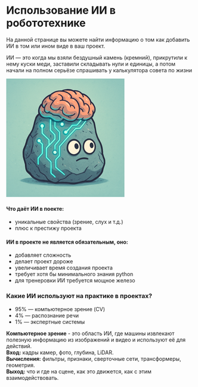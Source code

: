 # Использование ИИ в робототехнике

На данной странице вы можете найти информацию о том как добавить ИИ в том или ином виде в ваш проект.

ИИ — это когда мы взяли бездушный камень (кремний), прикрутили к нему куски меди, заставили складывать нули и единицы, а потом начали на полном серьёзе спрашивать у калькулятора совета по жизни


![alt text](img/Picture1.png)

#### Что даёт ИИ в поекте:
- уникальные свойства (зрение, слух и т.д.)
- плюс к престижу проекта 


#### ИИ в проекте **не является** обязательным, оно:  
- добавляет сложность
- делает проект дороже
- увеличивает время создания проекта
- требует хотя бы минимального знания python
- для тренеровки ИИ требуется мощное железо

### Какие ИИ используют на практике в проектах?

- 95% — компьютерное зрение (CV)
- 4%    — распознание речи
- 1%    — экспертные системы

**Компьютерное зрение** - это область ИИ, где машины извлекают полезную информацию из изображений и видео и используют её для действий.  
**Вход:** кадры камер, фото, глубина, LiDAR.  
**Вычисления:** фильтры, признаки, сверточные сети, трансформеры, геометрия. 	
**Выход:** что и где на сцене, как это движется, как с этим взаимодействовать.

